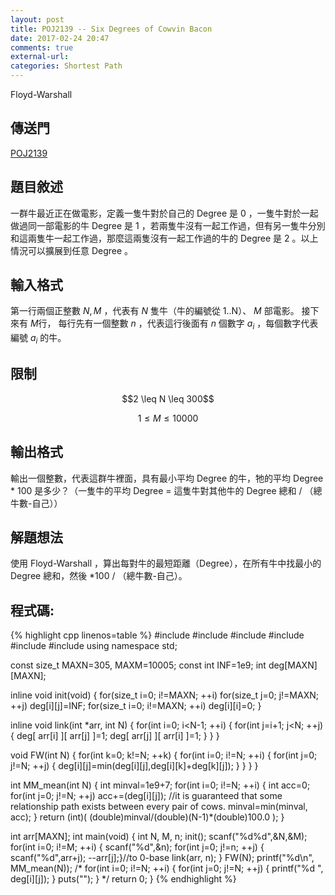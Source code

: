 ```yaml
---
layout: post
title: POJ2139 -- Six Degrees of Cowvin Bacon
date: 2017-02-24 20:47
comments: true
external-url:
categories: Shortest Path
---
```


Floyd-Warshall

## 傳送門
[POJ2139](http://poj.org/problem?id=2139)

## 題目敘述
一群牛最近正在做電影，定義一隻牛對於自己的 Degree 是 0 ，一隻牛對於一起做過同一部電影的牛 Degree 是 1 ，若兩隻牛沒有一起工作過，但有另一隻牛分別和這兩隻牛一起工作過，那麼這兩隻沒有一起工作過的牛的 Degree 是 2 。以上情況可以擴展到任意 Degree 。

## 輸入格式
第一行兩個正整數 $N,M$ ，代表有 $N$ 隻牛（牛的編號從 1..N）、 $M$ 部電影。
接下來有 $M$行，
每行先有一個整數 $n$ ，代表這行後面有 $n$ 個數字 $a_{i}$ ，每個數字代表編號 $a_{i}$ 的牛。

## 限制

<center>
$$2 \leq N \leq 300$$

$$1 \leq M \leq 10000$$
</center>

## 輸出格式
輸出一個整數，代表這群牛裡面，具有最小平均 Degree 的牛，牠的平均 Degree * 100 是多少？（一隻牛的平均 Degree = 這隻牛對其他牛的 Degree 總和 / （總牛數-自己））

## 解題想法
使用 Floyd-Warshall ，算出每對牛的最短距離（Degree），在所有牛中找最小的 Degree 總和，然後 *100 / （總牛數-自己）。

## 程式碼:

{% highlight cpp linenos=table %}
#include <iostream>
#include <string>
#include <vector>
#include <cstdio>
#include <cstdlib>
#include <cstring>
using namespace std;

const size_t MAXN=305, MAXM=10005;
const int INF=1e9;
int deg[MAXN][MAXN];

inline void init(void) {
    for(size_t i=0; i!=MAXN; ++i) for(size_t j=0; j!=MAXN; ++j) deg[i][j]=INF;
    for(size_t i=0; i!=MAXN; ++i) deg[i][i]=0;
}

inline void link(int *arr, int N) {
    for(int i=0; i<N-1; ++i) {
        for(int j=i+1; j<N; ++j) {
            deg[ arr[i] ][ arr[j] ]=1;
            deg[ arr[j] ][ arr[i] ]=1;
        }
    }
}

void FW(int N) {
    for(int k=0; k!=N; ++k) {
        for(int i=0; i!=N; ++i) {
            for(int j=0; j!=N; ++j) {
                deg[i][j]=min(deg[i][j],deg[i][k]+deg[k][j]);
            }
        }
    }
}

int MM_mean(int N) {
    int minval=1e9+7;
    for(int i=0; i!=N; ++i) {
        int acc=0;
        for(int j=0; j!=N; ++j) acc+=(deg[i][j]);
        //it is guaranteed that some relationship path exists between every pair of cows.
        minval=min(minval, acc);
    }
    return (int)( (double)minval/(double)(N-1)*(double)100.0  );
}

int arr[MAXN];
int main(void) {
    int N, M, n;
    init();
    scanf("%d%d",&N,&M);
    for(int i=0; i!=M; ++i) {
        scanf("%d",&n);
        for(int j=0; j!=n; ++j) { scanf("%d",arr+j); --arr[j];}//to 0-base
        link(arr, n);
    }
    FW(N);
    printf("%d\n", MM_mean(N));
    /*
    for(int i=0; i!=N; ++i) {
        for(int j=0; j!=N; ++j) {
            printf("%d ", deg[i][j]);
        }
        puts("");
    }
    */
    return 0;
}
{% endhighlight %}

